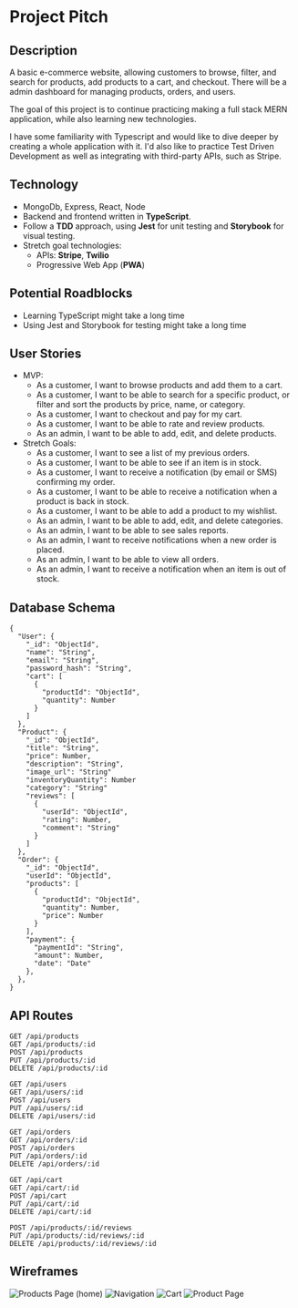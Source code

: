 # Project Pitch

## Description

A basic e-commerce website, allowing customers to browse, filter, and search for products, add products to a cart, and checkout. There will be a admin dashboard for managing products, orders, and users.

The goal of this project is to continue practicing making a full stack MERN application, while also learning new technologies.

I have some familiarity with Typescript and would like to dive deeper by creating a whole application with it. I'd also like to practice Test Driven Development as well as integrating with third-party APIs, such as Stripe.

## Technology

- MongoDb, Express, React, Node
- Backend and frontend written in **TypeScript**.
- Follow a **TDD** approach, using **Jest** for unit testing and **Storybook** for visual testing.
- Stretch goal technologies:
  - APIs: **Stripe**, **Twilio**
  - Progressive Web App (**PWA**)

## Potential Roadblocks

- Learning TypeScript might take a long time
- Using Jest and Storybook for testing might take a long time

## User Stories

- MVP:
  - As a customer, I want to browse products and add them to a cart.
  - As a customer, I want to be able to search for a specific product, or filter and sort the products by price, name, or category.
  - As a customer, I want to checkout and pay for my cart.
  - As a customer, I want to be able to rate and review products.
  - As an admin, I want to be able to add, edit, and delete products.
- Stretch Goals:
  - As a customer, I want to see a list of my previous orders.
  - As a customer, I want to be able to see if an item is in stock.
  - As a customer, I want to receive a notification (by email or SMS) confirming my order.
  - As a customer, I want to be able to receive a notification when a product is back in stock.
  - As a customer, I want to be able to add a product to my wishlist.
  - As an admin, I want to be able to add, edit, and delete categories.
  - As an admin, I want to be able to see sales reports.
  - As an admin, I want to receive notifications when a new order is placed.
  - As an admin, I want to be able to view all orders.
  - As an admin, I want to receive a notification when an item is out of stock.

## Database Schema

```
{
  "User": {
    "_id": "ObjectId",
    "name": "String",
    "email": "String",
    "password_hash": "String",
    "cart": [
      {
        "productId": "ObjectId",
        "quantity": Number
      }
    ]
  },
  "Product": {
    "_id": "ObjectId",
    "title": "String",
    "price": Number,
    "description": "String",
    "image_url": "String"
    "inventoryQuantity": Number
    "category": "String"
    "reviews": [
      {
        "userId": "ObjectId",
        "rating": Number,
        "comment": "String"
      }
    ]
  },
  "Order": {
    "_id": "ObjectId",
    "userId": "ObjectId",
    "products": [
      {
        "productId": "ObjectId",
        "quantity": Number,
        "price": Number
      }
    ],
    "payment": {
      "paymentId": "String",
      "amount": Number,
      "date": "Date"
    },
  },
}
```

## API Routes

```
GET /api/products
GET /api/products/:id
POST /api/products
PUT /api/products/:id
DELETE /api/products/:id

GET /api/users
GET /api/users/:id
POST /api/users
PUT /api/users/:id
DELETE /api/users/:id

GET /api/orders
GET /api/orders/:id
POST /api/orders
PUT /api/orders/:id
DELETE /api/orders/:id

GET /api/cart
GET /api/cart/:id
POST /api/cart
PUT /api/cart/:id
DELETE /api/cart/:id

POST /api/products/:id/reviews
PUT /api/products/:id/reviews/:id
DELETE /api/products/:id/reviews/:id
```

## Wireframes

![Products Page (home)](./wireframes/products.png)
![Navigation](./wireframes/menu.png)
![Cart](./wireframes/cart.png)
![Product Page](./wireframes/product.png)
